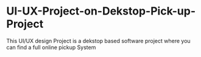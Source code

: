 # UI-UX-Project-on-Dekstop-Pick-up-Project
This UI/UX design Project is a dekstop based software project where you can find a full online pickup System
